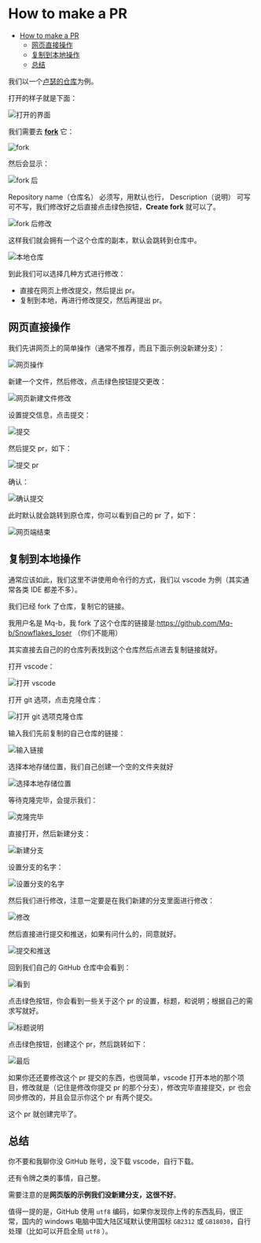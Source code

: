 # How to make a PR

- [How to make a PR](#how-to-make-a-pr)
  - [网页直接操作](#网页直接操作)
  - [复制到本地操作](#复制到本地操作)
  - [总结](#总结)

我们以一个[卢瑟的仓库](https://github.com/OpenTritium/Snowflakes)为例。

打开的样子就是下面：

![打开的界面](image/pr/01.png)

我们需要去 [**fork**](https://github.com/OpenTritium/Snowflakes/fork) 它：

![fork](image/pr/02.png)

然后会显示：

![fork 后](image/pr/03.png)

Repository name（仓库名） 必须写，用默认也行， Description（说明） 可写可不写，我们修改好之后直接点击绿色按钮，**Create fork** 就可以了。

![fork 后修改](image/pr/04.png)

这样我们就会拥有一个这个仓库的副本，默认会跳转到仓库中。

![本地仓库](image/pr/05.png)

到此我们可以选择几种方式进行修改：

- 直接在网页上修改提交，然后提出 pr。
- 复制到本地，再进行修改提交，然后再提出 pr。

## 网页直接操作

我们先讲网页上的简单操作（通常不推荐，而且下面示例没新建分支）：

![网页操作](image/pr/06.png)

新建一个文件，然后修改，点击绿色按钮提交更改：

![网页新建文件修改](image/pr/07.png)

设置提交信息，点击提交：

![提交](image/pr/08.png)

然后提交 pr，如下：

![提交 pr](image/pr/09.png)

确认：

![确认提交](image/pr/10.png)

此时默认就会跳转到原仓库，你可以看到自己的 pr 了，如下：

![网页端结束](image/pr/11.png)

## 复制到本地操作

通常应该如此，我们这里不讲使用命令行的方式，我们以 vscode 为例（其实通常各类 IDE 都差不多）。

我们已经 fork 了仓库，复制它的链接。

我用户名是 Mq-b，我 fork 了这个仓库的链接是:<https://github.com/Mq-b/Snowflakes_loser> （你们不能用）

其实直接去自己的的仓库列表找到这个仓库然后点进去复制链接就好。

打开 vscode：

![打开 vscode](image/pr/12.png)

打开 git 选项，点击克隆仓库：

![打开 git 选项克隆仓库](image/pr/13.png)

输入我们先前复制的自己仓库的链接：

![输入链接](image/pr/14.png)

选择本地存储位置，我们自己创建一个空的文件夹就好

![选择本地存储位置](image/pr/15.png)

等待克隆完毕，会提示我们：

![克隆完毕](image/pr/16.png)

直接打开，然后新建分支：

![新建分支](image/pr/17.png)

设置分支的名字：

![设置分支的名字](image/pr/18.png)

然后我们进行修改，注意一定要是在我们新建的分支里面进行修改：

![修改](image/pr/19.png)

然后直接进行提交和推送，如果有问什么的，同意就好。

![提交和推送](image/pr/20.png)

回到我们自己的 GitHub 仓库中会看到：

![看到](image/pr/21.png)

点击绿色按钮，你会看到一些关于这个 pr 的设置，标题，和说明；根据自己的需求写就好。

![标题说明](image/pr/22.png)

点击绿色按钮，创建这个 pr，然后跳转如下：

![最后](image/pr/23.png)

如果你还还要修改这个 pr 提交的东西，也很简单，vscode 打开本地的那个项目，修改就是（记住是修改你提交 pr 的那个分支），修改完毕直接提交，pr 也会同步修改的，并且会显示你这个 pr 有两个提交。

这个 pr 就创建完毕了。

## 总结

你不要和我聊你没 GitHub 账号，没下载 vscode，自行下载。

还有令牌之类的事情，自己整。

需要注意的是**网页版的示例我们没新建分支，这很不好**。

值得一提的是，GitHub 使用 `utf8` 编码，如果你发现你上传的东西乱码，很正常，国内的 windows 电脑中国大陆区域默认使用国标 `GB2312` 或 `GB18030`，自行处理（比如可以开启全局 `utf8` ）。
